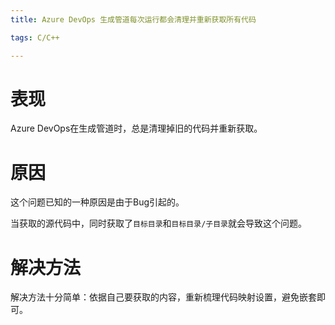 ```yaml
---
title: Azure DevOps 生成管道每次运行都会清理并重新获取所有代码

tags: C/C++

---
```


# 表现
Azure DevOps在生成管道时，总是清理掉旧的代码并重新获取。


# 原因
这个问题已知的一种原因是由于Bug引起的。

当获取的源代码中，同时获取了`目标目录`和`目标目录/子目录`就会导致这个问题。

# 解决方法
解决方法十分简单：依据自己要获取的内容，重新梳理代码映射设置，避免嵌套即可。

